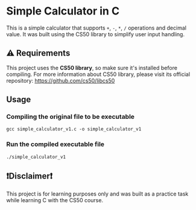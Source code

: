 # Simple Calculator in C

This is a simple calculator that supports `+`, `-`, `*`, `/` operations and decimal value. 
It was built using the CS50 library to simplify user input handling.

## ⚠️ Requirements
This project uses the **CS50 library**, so make sure it's installed before compiling.
For more information about CS50 library, please visit its official repository: https://github.com/cs50/libcs50

## Usage
### Compiling the original file to be executable
```
gcc simple_calculator_v1.c -o simple_calculator_v1
```
### Run the compiled executable file
```
./simple_calculator_v1 
```

## ❗Disclaimer❗
This project is for learning purposes only and was built as a practice task while learning C with the CS50 course.
